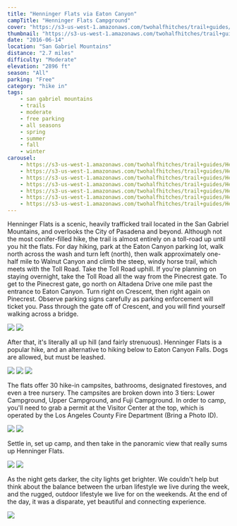 ```yaml
---
title: "Henninger Flats via Eaton Canyon"
campTitle: "Henninger Flats Campground"
cover: "https://s3-us-west-1.amazonaws.com/twohalfhitches/trail+guides/Henninger+Flats/5J8A7327.jpg"
thumbnail: "https://s3-us-west-1.amazonaws.com/twohalfhitches/trail+guides/Henninger+Flats/thumbnail.jpeg"
date: "2016-06-14"
location: "San Gabriel Mountains"
distance: "2.7 miles"
difficulty: "Moderate"
elevation: "2896 ft"
season: "All"
parking: "Free"
category: "hike in"
tags:
    - san gabriel mountains
    - trails
    - moderate
    - free parking
    - all seasons
    - spring
    - summer
    - fall
    - winter
carousel:
    - https://s3-us-west-1.amazonaws.com/twohalfhitches/trail+guides/Henninger+Flats/5J8A7298.jpg
    - https://s3-us-west-1.amazonaws.com/twohalfhitches/trail+guides/Henninger+Flats/5J8A7302.jpg
    - https://s3-us-west-1.amazonaws.com/twohalfhitches/trail+guides/Henninger+Flats/5J8A7305.jpg
    - https://s3-us-west-1.amazonaws.com/twohalfhitches/trail+guides/Henninger+Flats/5J8A7315.jpg
    - https://s3-us-west-1.amazonaws.com/twohalfhitches/trail+guides/Henninger+Flats/5J8A7335.jpg
    - https://s3-us-west-1.amazonaws.com/twohalfhitches/trail+guides/Henninger+Flats/5J8A7349.jpg
    - https://s3-us-west-1.amazonaws.com/twohalfhitches/trail+guides/Henninger+Flats/5J8A7371.jpg
---
```


Henninger Flats is a scenic, heavily trafficked trail located in the San Gabriel Mountains, and overlooks the City of Pasadena and beyond. Although not the most conifer-filled hike, the trail is almost entirely on a toll-road up until you hit the flats. For day hiking, park at the Eaton Canyon parking lot, walk north across the wash and turn left (north), then walk approximately one-half mile to Walnut Canyon and climb the steep, windy horse trail, which meets with the Toll Road. Take the Toll Road uphill. If you're planning on staying overnight, take the Toll Road all the way from the Pinecrest gate. To get to the Pinecrest gate, go north on Altadena Drive one mile past the entrance to Eaton Canyon. Turn right on Crescent, then right again on Pinecrest. Observe parking signs carefully as parking enforcement will ticket you. Pass through the gate off of Crescent, and you will find yourself walking across a bridge.

![](https://s3-us-west-1.amazonaws.com/twohalfhitches/trail+guides/Henninger+Flats/5J8A7372.jpg)
![](https://s3-us-west-1.amazonaws.com/twohalfhitches/trail+guides/Henninger+Flats/5J8A7377.jpg)

After that, it's literally all up hill (and fairly strenuous). Henninger Flats is a popular hike, and an alternative to hiking below to Eaton Canyon Falls. Dogs are allowed, but must be leashed.

![](https://s3-us-west-1.amazonaws.com/twohalfhitches/trail+guides/Henninger+Flats/5J8A7305.jpg)
![](https://s3-us-west-1.amazonaws.com/twohalfhitches/trail+guides/Henninger+Flats/5J8A7310.jpg)
![](https://s3-us-west-1.amazonaws.com/twohalfhitches/trail+guides/Henninger+Flats/5J8A7318.jpg)

The flats offer 30 hike-in campsites, bathrooms, designated firestoves, and even a tree nursery. The campsites are broken down into 3 tiers: Lower Campground, Upper Campground, and Fuji Campground. In order to camp, you'll need to grab a permit at the Visitor Center at the top, which is operated by the Los Angeles County Fire Department (Bring a Photo ID).

![](https://s3-us-west-1.amazonaws.com/twohalfhitches/trail+guides/Henninger+Flats/5J8A7324.jpg)
![](https://s3-us-west-1.amazonaws.com/twohalfhitches/trail+guides/Henninger+Flats/5J8A7346.jpg)

Settle in, set up camp, and then take in the panoramic view that really sums up Henninger Flats.

![](https://s3-us-west-1.amazonaws.com/twohalfhitches/trail+guides/Henninger+Flats/5J8A7339a.jpg)
![](https://s3-us-west-1.amazonaws.com/twohalfhitches/trail+guides/Henninger+Flats/5J8A7358.jpg)

As the night gets darker, the city lights get brighter. We couldn't help but think about the balance between the urban lifestyle we live during the week, and the rugged, outdoor lifestyle we live for on the weekends. At the end of the day, it was a disparate, yet beautiful and connecting experience.

![](https://s3-us-west-1.amazonaws.com/twohalfhitches/trail+guides/Henninger+Flats/5J8A7370.jpg)
